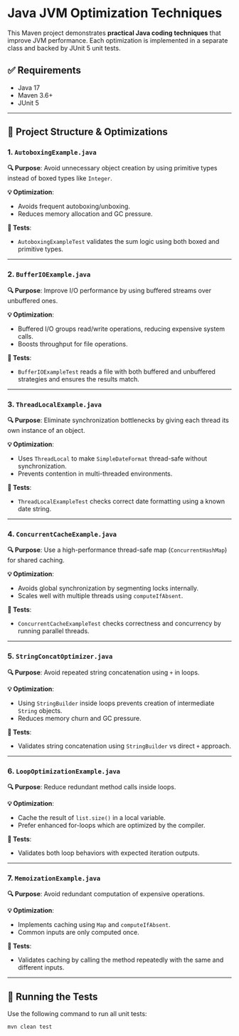 # Java JVM Optimization Techniques

This Maven project demonstrates **practical Java coding techniques** that improve JVM performance. Each optimization is implemented in a separate class and backed by JUnit 5 unit tests.

## ✅ Requirements

- Java 17
- Maven 3.6+
- JUnit 5

---

## 🚀 Project Structure & Optimizations

### 1. `AutoboxingExample.java`
**🔍 Purpose**: Avoid unnecessary object creation by using primitive types instead of boxed types like `Integer`.

**💡 Optimization**:
- Avoids frequent autoboxing/unboxing.
- Reduces memory allocation and GC pressure.

**🧪 Tests**:
- `AutoboxingExampleTest` validates the sum logic using both boxed and primitive types.

---

### 2. `BufferIOExample.java`
**🔍 Purpose**: Improve I/O performance by using buffered streams over unbuffered ones.

**💡 Optimization**:
- Buffered I/O groups read/write operations, reducing expensive system calls.
- Boosts throughput for file operations.

**🧪 Tests**:
- `BufferIOExampleTest` reads a file with both buffered and unbuffered strategies and ensures the results match.

---

### 3. `ThreadLocalExample.java`
**🔍 Purpose**: Eliminate synchronization bottlenecks by giving each thread its own instance of an object.

**💡 Optimization**:
- Uses `ThreadLocal` to make `SimpleDateFormat` thread-safe without synchronization.
- Prevents contention in multi-threaded environments.

**🧪 Tests**:
- `ThreadLocalExampleTest` checks correct date formatting using a known date string.

---

### 4. `ConcurrentCacheExample.java`
**🔍 Purpose**: Use a high-performance thread-safe map (`ConcurrentHashMap`) for shared caching.

**💡 Optimization**:
- Avoids global synchronization by segmenting locks internally.
- Scales well with multiple threads using `computeIfAbsent`.

**🧪 Tests**:
- `ConcurrentCacheExampleTest` checks correctness and concurrency by running parallel threads.

---

### 5. `StringConcatOptimizer.java`
**🔍 Purpose**: Avoid repeated string concatenation using `+` in loops.

**💡 Optimization**:
- Using `StringBuilder` inside loops prevents creation of intermediate `String` objects.
- Reduces memory churn and GC pressure.

**🧪 Tests**:
- Validates string concatenation using `StringBuilder` vs direct `+` approach.

---

### 6. `LoopOptimizationExample.java`
**🔍 Purpose**: Reduce redundant method calls inside loops.

**💡 Optimization**:
- Cache the result of `list.size()` in a local variable.
- Prefer enhanced for-loops which are optimized by the compiler.

**🧪 Tests**:
- Validates both loop behaviors with expected iteration outputs.

---

### 7. `MemoizationExample.java`
**🔍 Purpose**: Avoid redundant computation of expensive operations.

**💡 Optimization**:
- Implements caching using `Map` and `computeIfAbsent`.
- Common inputs are only computed once.

**🧪 Tests**:
- Validates caching by calling the method repeatedly with the same and different inputs.

---

## 🧪 Running the Tests

Use the following command to run all unit tests:

```bash
mvn clean test
